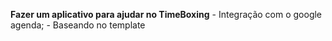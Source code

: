 **Fazer um aplicativo para ajudar no TimeBoxing**
	- Integração com o google agenda;
	- Baseando no template
